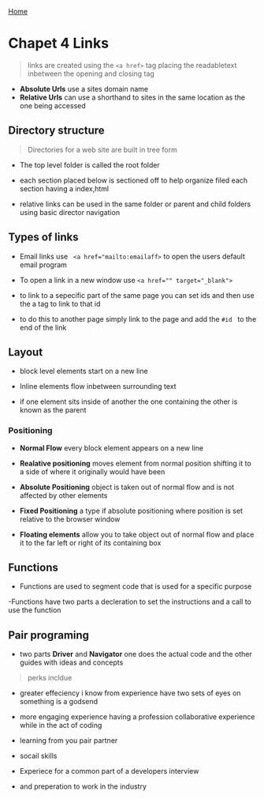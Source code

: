 [Home](README.md)

# Chapet 4 Links

> links are created using the `<a href>` tag placing the readabletext inbetween the opening and closing tag

- **Absolute Urls** use a sites domain name
- **Relative Urls** can use a shorthand to sites in the same location as the one being accessed

## Directory structure

> Directories for a web site are built in tree form

- The top level folder is called the root folder

- each section placed below is sectioned off to help organize filed each section having a index,html

- relative links can be used in the same folder or parent and child folders using basic director navigation



## Types of links

- Email links use ` <a href="mailto:emailaff>` to open the users default email program

- To open a link in a new window use `<a href="" target="_blank">`

- to link to a sepecific part of the same page you can set ids and then use the a tag to link to that id

- to do this to another page simply link to the page and add the `#id ` to the end of the link

## Layout

- block level elements start on a new line
- Inline elements flow inbetween surrounding text

- if one element sits inside of another the one containing the other is known as the parent

### Positioning

- **Normal Flow** every block element appears on a new line

- **Realative positioning** moves element from normal position shifting it to a side of where it originally would have been

- **Absolute Positioning** object is taken out of normal flow and is not affected by other elements

- **Fixed Positioning** a type if absolute positioning where position is set relative to the browser window

- **Floating elements** allow you to take object out of normal flow and place it to the far left or right of its containing box

## Functions

- Functions are used to segment code that is used for a specific purpose

-Functions have two parts a decleration to set the instructions and a call to use the function


## Pair programing

- two parts **Driver** and **Navigator** one does the actual code and the other guides with ideas and concepts

>perks incldue

- greater effeciency i know from experience have two sets of eyes on something is a godsend

- more engaging experience having a profession collaborative experience while in the act of coding

- learning from you pair partner

- socail skills

- Experiece for a common part of a developers interview

- and preperation to work in the industry
